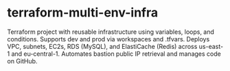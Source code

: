 # terraform-multi-env-infra
Terraform project with reusable infrastructure using variables, loops, and conditions. Supports dev and prod via workspaces and .tfvars. Deploys VPC, subnets, EC2s, RDS (MySQL), and ElastiCache (Redis) across us-east-1 and eu-central-1. Automates bastion public IP retrieval and manages code on GitHub. 
